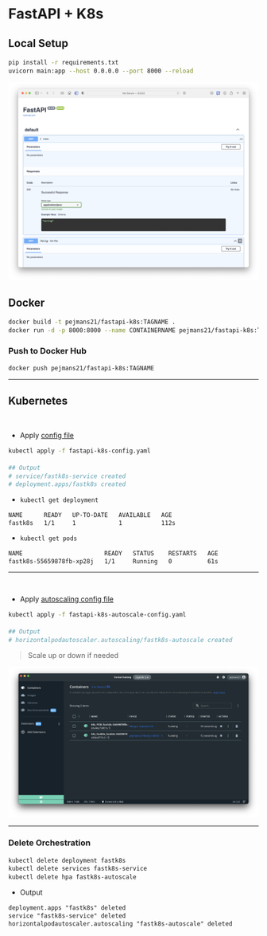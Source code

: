 # FastAPI + K8s

## Local Setup 

```bash
pip install -r requirements.txt
uvicorn main:app --host 0.0.0.0 --port 8000 --reload
```

![ui](./assets/ui.png)
## Docker 

```bash
docker build -t pejmans21/fastapi-k8s:TAGNAME .
docker run -d -p 8000:8000 --name CONTAINERNAME pejmans21/fastapi-k8s:TAGNAME
```

### Push to Docker Hub

```bash
docker push pejmans21/fastapi-k8s:TAGNAME
```
---

## Kubernetes

<br>

* Apply [config file](./fastapi-k8s-config.yaml)

```bash 
kubectl apply -f fastapi-k8s-config.yaml

## Output
# service/fastk8s-service created
# deployment.apps/fastk8s created
```

* `kubectl get deployment`
```
NAME      READY   UP-TO-DATE   AVAILABLE   AGE
fastk8s   1/1     1            1           112s
```

* `kubectl get pods`
```
NAME                       READY   STATUS    RESTARTS   AGE
fastk8s-55659878fb-xp28j   1/1     Running   0          61s
```
---
<br>

* Apply [autoscaling config file](./fastapi-k8s-autoscale-config.yaml)

```bash 
kubectl apply -f fastapi-k8s-autoscale-config.yaml

## Output
# horizontalpodautoscaler.autoscaling/fastk8s-autoscale created
```

> Scale up or down if needed

![docker-kuber](./assets/docker-kuber.png)

---

### Delete Orchestration

```bash
kubectl delete deployment fastk8s
kubectl delete services fastk8s-service
kubectl delete hpa fastk8s-autoscale
```

* Output

```
deployment.apps "fastk8s" deleted
service "fastk8s-service" deleted
horizontalpodautoscaler.autoscaling "fastk8s-autoscale" deleted
```